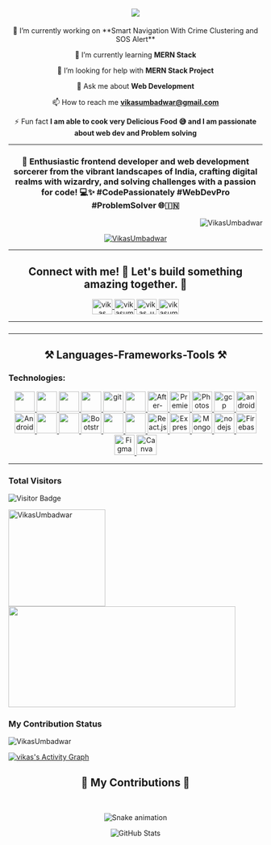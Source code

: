 <h1 align="center">
    <img src="https://readme-typing-svg.herokuapp.com/?font=Righteous&size=35&center=true&vCenter=true&width=500&height=70&duration=4000&lines=Hi+There!+👋;+I'm+Vikas+Umbadwar!;" />
</h1>
<div align = "center">
🔭 I’m currently working on **Smart Navigation With Crime Clustering and SOS Alert**
  
🌱 I’m currently learning **MERN Stack**

🤝 I’m looking for help with **MERN Stack Project**

💬 Ask me about **Web Development**

 📫 How to reach me **vikasumbadwar@gmail.com**

⚡ Fun fact **I am able to cook very Delicious Food 😅 and I am passionate about web dev and Problem solving**
  </div>
  <hr/>
<h3 align="center">🚀 Enthusiastic frontend developer and web development sorcerer from the vibrant landscapes of India, crafting digital realms with wizardry, and solving challenges with a passion for code! 💻✨ #CodePassionately #WebDevPro #ProblemSolver 🌐🇮🇳</h3>

<p align="right"> <img src="https://komarev.com/ghpvc/?username=VikasUmbadwar&label=Profile%20views&color=0e75b6&style=flat" alt="VikasUmbadwar" /> </p>

<p align="center"> <a href="https://github.com/ryo-ma/github-profile-trophy"><img src="https://github-profile-trophy.vercel.app/?username=VikasUmbadwar" alt="VikasUmbadwar" /></a> </p>

  <hr/>

<h2 align="center">Connect with me! 🤝 Let's build something amazing together. 🚀</h2>

<p align="center">
  <a href="https://linkedin.com/in/vikasumbadwar" target="_blank" rel="noreferrer" title="LinkedIn Fast Render">
    <img align="center" src="https://raw.githubusercontent.com/rahuldkjain/github-profile-readme-generator/master/src/images/icons/Social/linked-in-alt.svg" alt="vikas umbadwar" height="30" width="40" />
  </a>
  <a href="https://www.hackerrank.com/vikasumbadwar" target="_blank" rel="noreferrer" title="HackerRank Fast Render">
    <img align="center" src="https://raw.githubusercontent.com/rahuldkjain/github-profile-readme-generator/master/src/images/icons/Social/hackerrank.svg" alt="vikasumbadwar" height="30" width="40" />
  </a>
  <a href="https://www.leetcode.com/vikas_umbadwar" target="_blank" rel="noreferrer" title="LeetCode Fast Render">
    <img align="center" src="https://raw.githubusercontent.com/rahuldkjain/github-profile-readme-generator/master/src/images/icons/Social/leet-code.svg" alt="vikas_umbadwar" height="30" width="40" />
  </a>
  <a href="https://auth.geeksforgeeks.org/user/vikasumbadwar" target="_blank" rel="noreferrer" title="Geeks for Geeks Fast Render">
    <img align="center" src="https://raw.githubusercontent.com/rahuldkjain/github-profile-readme-generator/master/src/images/icons/Social/geeks-for-geeks.svg" alt="vikasumbadwar" height="30" width="40" />
  </a>
</p>


<hr/>




###
<hr/>
<h2 align="center">⚒️ Languages-Frameworks-Tools ⚒️</h2>

  
  <h3 align="left">Technologies:</h3>
<p align="center">
    <a href="https://www.python.org" target="_blank" rel="noreferrer"> 
            <img src="https://cdn.jsdelivr.net/gh/devicons/devicon/icons/python/python-original.svg" width="40" height="40"/>
           </a> 
    <a href="https://www.w3schools.com/cpp/" target="_blank" rel="noreferrer"> 
            <img src="https://cdn.jsdelivr.net/gh/devicons/devicon/icons/cplusplus/cplusplus-original.svg"width="40" height="40" />
          </a> 
    <a href="https://www.cprogramming.com/" target="_blank" rel="noreferrer"> 
            <img src="https://cdn.jsdelivr.net/gh/devicons/devicon/icons/c/c-original.svg"width="40" height="40" />
           </a> 
    <a href="https://www.java.com" target="_blank" rel="noreferrer"> 
            <img src="https://cdn.jsdelivr.net/gh/devicons/devicon/icons/java/java-original.svg" width="40" height="40" />
           </a> 
    <a href="https://git-scm.com/" target="_blank" rel="noreferrer"> <img src="https://www.vectorlogo.zone/logos/git-scm/git-scm-icon.svg" alt="git" width="40" height="40"/> </a> 
    <a href="https://www.mysql.com/" target="_blank" rel="noreferrer"> 
            <img src="https://cdn.jsdelivr.net/gh/devicons/devicon/icons/mysql/mysql-original.svg"width="40" height="40" />
          </a> 
    <!-- <a href="https://www.microsoft.com/en-us/sql-server" target="_blank" rel="noreferrer"> <img src="https://www.svgrepo.com/show/303229/microsoft-sql-server-logo.svg" alt="mssql" width="40" height="40"/> </a>  -->
    <!-- <a href="https://www.oracle.com/" target="_blank" rel="noreferrer"> <img src="https://raw.githubusercontent.com/devicons/devicon/master/icons/oracle/oracle-original.svg" alt="oracle" width="40" height="40"/> </a>  -->
    <!-- <a href="https://kotlinlang.org" target="_blank" rel="noreferrer"> <img src="https://www.vectorlogo.zone/logos/kotlinlang/kotlinlang-icon.svg" alt="kotlin" width="40" height="40"/> </a>  -->
    <a href="https://www.adobe.com/products/aftereffects.html" target="_blank"> 
<img src="https://cdn.jsdelivr.net/gh/devicons/devicon/icons/aftereffects/aftereffects-original.svg" alt="After-Effects" width="40" height="40"/> 
</a>
<a href="https://www.adobe.com/products/premierepro.html" target="_blank"> 
<img src="https://cdn.jsdelivr.net/gh/devicons/devicon/icons/premierepro/premierepro-original.svg" alt="Premiere Pro" width="40" height="40"/> 
</a>
<a href="https://www.adobe.com/products/photoshop.html" target="_blank"> 
<img src="https://cdn.jsdelivr.net/gh/devicons/devicon/icons/photoshop/photoshop-plain.svg" alt="Photoshop" width="40" height="40"/> 
</a>
    <a href="https://cloud.google.com" target="_blank" rel="noreferrer"> <img src="https://www.vectorlogo.zone/logos/google_cloud/google_cloud-icon.svg" alt="gcp" width="40" height="40"/> </a> 
    <a href="https://developer.android.com" target="_blank" rel="noreferrer"> <img src="https://cdn.jsdelivr.net/gh/devicons/devicon/icons/android/android-original.svg" alt="android" width="40" height="40"/> </a> 
    <!-- <a href="https://www.blender.org/" target="_blank" rel="noreferrer"> <img src="https://cdn.jsdelivr.net/gh/devicons/devicon/icons/blender/blender-original.svg" alt="blender" width="40" height="40"/> </a>  -->
   
<a href="https://dart.dev/" target="_blank"> 
<img src="https://cdn.jsdelivr.net/gh/devicons/devicon/icons/androidstudio/androidstudio-original.svg" alt="Android Studio" width="40" height="40"/> 
</a> 
 
 <a href="https://www.w3schools.com/css/" target="_blank" rel="noreferrer"> 
            <img src="https://cdn.jsdelivr.net/gh/devicons/devicon/icons/css3/css3-original.svg" width="40" height="40" />
           </a> 
    <a href="https://www.w3.org/html/" target="_blank" rel="noreferrer"> 
            <img src="https://cdn.jsdelivr.net/gh/devicons/devicon/icons/html5/html5-original.svg"width="40" height="40" />
           </a>
    <a href="https://getbootstrap.com/" target="_blank"> 
<img src="https://cdn.jsdelivr.net/gh/devicons/devicon/icons/bootstrap/bootstrap-original.svg" alt="Bootstrap" width="40" height="40"/> 
</a> 
<a href="https://developer.mozilla.org/en-US/docs/Web/JavaScript" target="_blank" rel="noreferrer"> 
        <img src="https://cdn.jsdelivr.net/gh/devicons/devicon/icons/javascript/javascript-original.svg"width="40" height="40" />
        </a> 
<a href="https://www.typescriptlang.org/" target="_blank" rel="noreferrer"> 
    <img src="https://cdn.jsdelivr.net/gh/devicons/devicon/icons/typescript/typescript-original.svg"width="40" height="40" />
</a> 
<a href="https://reactjs.org/" target="_blank"> 
    <img src="https://cdn.jsdelivr.net/gh/devicons/devicon/icons/react/react-original.svg" alt="React.js" width="40" height="40"/> 
</a>
<a href="https://expressjs.com/" target="_blank"> 
<img src="https://cdn.jsdelivr.net/gh/devicons/devicon/icons/express/express-original.svg" alt="Express.js" width="40" height="40" style="background-color:white"/> 
</a>
<a href="https://www.mongodb.com/" target="_blank"> 
<img src="https://cdn.jsdelivr.net/gh/devicons/devicon/icons/mongodb/mongodb-original.svg" alt="MongoDB" width="40" height="40"/> 
</a>
    <a href="https://nodejs.org" target="_blank" rel="noreferrer"> <img src="https://cdn.jsdelivr.net/gh/devicons/devicon/icons/nodejs/nodejs-original.svg" alt="nodejs" width="40" height="40"/> </a>
    <a href="https://firebase.google.com/" target="_blank"> 
<img src="https://cdn.jsdelivr.net/gh/devicons/devicon/icons/firebase/firebase-plain.svg" alt="Firebase" width="40" height="40"/> 
</a>
<a href="https://www.figma.com/" target="_blank"> 
<img src="https://cdn.jsdelivr.net/gh/devicons/devicon/icons/figma/figma-original.svg" alt="Figma" width="40" height="40"/> 
</a>
<a href="https://www.canva.com/" target="_blank"> 
<img src="https://cdn.jsdelivr.net/gh/devicons/devicon/icons/canva/canva-original.svg" alt="Canva" width="40" height="40"/> 
</a>
<hr>
</p>
 

<H3><b>Total Visitors</b></H3>

![Visitor Badge](https://komarev.com/ghpvc/?username=VikasUmbadwar&color=blueviolet&style=for-the-badge&label=Visitors+Here)

<p><img align="left" src="https://github-readme-stats.vercel.app/api/top-langs?username=VikasUmbadwar&show_icons=true&locale=en&layout=compact&langs_count=8&theme=tokyonight&hide_border=true" height="192px" alt="VikasUmbadwar" /></p>

<p>&nbsp;<img align="center" src="https://github-readme-stats.vercel.app/api?username=VikasUmbadwar&show_icons=true&locale=en&hide=issues&count_private=true&theme=tokyonight&include_all_commits=true&hide_border=true" height="200px" width="450px" /></p>

<H3><b>My Contribution Status</b></H3>
<p><img align="center" src="http://github-readme-streak-stats.herokuapp.com?user=VikasUmbadwar&theme=algolia" alt="VikasUmbadwar" alt="VikasUmbadwar" /></p>
<a href="#">
<img alt="vikas's Activity Graph" src="https://github-readme-activity-graph.vercel.app/graph?username=VikasUmbadwar&theme=tokyo-night&hide_border=true"/>
</a>


<div align="center">
  <h2>🐍 My Contributions 🐍</h2>
  <br>
    
    
![Snake animation](https://github-profile-summary-cards.vercel.app/api/cards/profile-details?username=VikasUmbadwar&theme=dark)

![GitHub Stats](https://github-readme-stats.vercel.app/api?username=VikasUmbadwar&show_icons=true&theme=dark)


  
  <br/><br/><br/>
</div>

###
